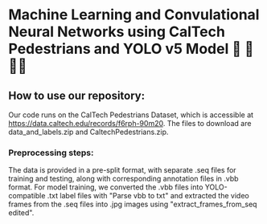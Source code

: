# Machine Learning and Convulational Neural Networks using CalTech Pedestrians and YOLO v5 Model 🚗 🚷🚶‍♀️

## How to use our repository:
Our code runs on the CalTech Pedestrians Dataset, which is accessible at https://data.caltech.edu/records/f6rph-90m20. The files to download are data_and_labels.zip and CaltechPedestrians.zip.

### Preprocessing steps:
The data is provided in a pre-split format, with separate .seq files for training and testing, along with corresponding annotation files in .vbb format. For model training, we converted the .vbb files into YOLO-compatible .txt label files with "Parse vbb to txt" and extracted the video frames from the .seq files into .jpg images using "extract_frames_from_seq edited".

